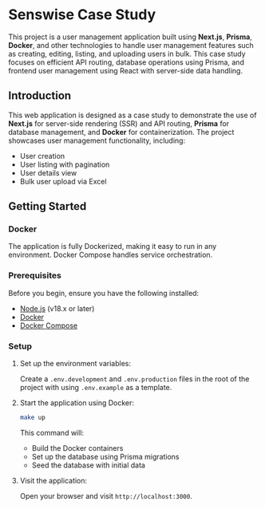 
# Senswise Case Study

This project is a user management application built using **Next.js**, **Prisma**, **Docker**, and other technologies to handle user management features such as creating, editing, listing, and uploading users in bulk. This case study focuses on efficient API routing, database operations using Prisma, and frontend user management using React with server-side data handling.


## Introduction

This web application is designed as a case study to demonstrate the use of **Next.js** for server-side rendering (SSR) and API routing, **Prisma** for database management, and **Docker** for containerization. The project showcases user management functionality, including:

- User creation
- User listing with pagination
- User details view
- Bulk user upload via Excel


## Getting Started

### Docker

The application is fully Dockerized, making it easy to run in any environment. Docker Compose handles service orchestration.

### Prerequisites

Before you begin, ensure you have the following installed:

- [Node.js](https://nodejs.org/) (v18.x or later)
- [Docker](https://www.docker.com/)
- [Docker Compose](https://docs.docker.com/compose/)

### Setup

1. Set up the environment variables:

   Create a `.env.development` and `.env.production` files in the root of the project with using `.env.example` as a template.

2. Start the application using Docker:

   ```bash
   make up
   ```

   This command will:
   - Build the Docker containers
   - Set up the database using Prisma migrations
   - Seed the database with initial data

3. Visit the application:

   Open your browser and visit `http://localhost:3000`.

